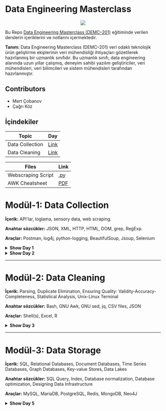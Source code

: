 # Data Engineering Masterclass

<p align="center"> <img src="https://pbs.twimg.com/profile_images/1341352412540530688/EJfGb11W_400x400.jpg"> </img></p>

Bu Repo [Data Engineering Masterclass (DEMC–201)](https://datamasterclass.zeministanbul.ist) eğitiminde verilen derslerin içeriklerini ve notlarını içermektedir.

**Tanım:** Data Engineering Masterclass (DEMC–201) veri odaklı teknolojik ürün geliştirme ekiplerinin veri mühendisliği ihtiyaçları gözetilerek hazırlanmış bir uzmanlık sınıfıdır. Bu uzmanlık sınıfı, data engineering alanında uzun yıllar çalışmış, deneyim sahibi yazılım geliştiriciler, veri mühendisleri, veri bilimcileri ve sistem mühendisleri tarafından hazırlanmıştır.

## Contributors

- Mert Çobanov
- Çağrı Köz

## İçindekiler

| Topic           | Day                                                                         |
| --------------- | --------------------------------------------------------------------------- |
| Data Collection | [Link](https://github.com/cobanov/dataeng-bootcamp#modül-1-data-collection) |
| Data Cleaning   | [Link](https://github.com/cobanov/dataeng-bootcamp#modül-2-data-cleaning)   |

| Files              | Link                                                                                       |
| ------------------ | ------------------------------------------------------------------------------------------ |
| Webscraping Script | [.py](https://github.com/cobanov/dataeng-bootcamp/blob/main/homeworks/extractFromVatan.py) |
| AWK Cheatsheet     | [PDF](https://github.com/cobanov/dataeng-bootcamp/blob/main/additional/AWK.pdf)            |

# Modül-1: Data Collection

**İçerik:** API'lar, loglama, sensory data, web scraping.

**Anahtar sözcükler:** JSON, XML, HTTP, HTML, DOM, grep, RegExp.

**Araçlar:** Postman, log4j, python-logging, BeautifulSoup, Jsoup, Selenium

<details><summary><b>Show Day 1
</b></summary>

## Data Toplama

Information retrieval, web-scraping, alınan API dataları bunlara örnektir.

## API

İki sistemin arasında nasıl konusacağını belirleyen bir yapıdır. Belirli spesifik tipte akış ve veri sunar. Belirli bir rate içerisinde olmaktadır. Belirli sorgulara karşı belirli bir data parçası geçmektedir, tüm sistemin veri akışını sağlamak için değildir.

Farklı formatlarda dönüşü olabilir. **.xml** veya **json** olabilir. JSON oldukça popüler, şu an genel akım json üzerinden çalışıyor.

Sensörlere ufak bilgisayarlar denilebilir, genellikle amaca yönelik sadece görevini yapan pil ömrü yüksek olan mini cihazlardır. Üzerindeki datayı merkeze alınarak kullanılır. _Aslında **edgedeki** cihazlardan bahsediliyor._

## **Web Scraping**

Görece API'ye göre verinin elde edilmesi daha zordur. Veri genellikle dağınık biçimde web'de bulunur, veri toplama prosesi kullanıcının bu rotaları tanımlayarak gerçekleştirmesiyle sağlanır. Dezavantajı ise belirli bir protokolun olmaması, **_challenging but fun!_**

Değişikliklerde call denilen bir sistem kullanılabilir. İki taraf için yüklü bir sistem olduğundan dolayı istenilen bir yöntem değildir. Bir websitesi için yazılan scraping scriptleri her gün değişmez bu yüzden büyük bir problem yaratmayacaktır. Subscribe yönteminde webhook gibi yöntemler kullanılabilir fakat karşı tarafın da sizi tanıyor olması gerek.

## Loglama

Genellikle problemler belirli bir zaman diliminden itibaren veya geçmişten gelir. Anlık sorunları ve sistemin ne yaptığını en ince detayın kadar görmek için **loglama** kullanılır.

**Pro Tip:** Her satırın loglanmasının anlamı yoktur. Bu yöntem oldukça dikkat dağıtıcı ve kullanışsız olabilir. Bunun için loglamanın seviyeleri vardır.

### Loglamanın seviyeleri

Low level, critical, warning, info gibi seviyeler vardır.

- **Debug:** Sorunların teşhisi için debugging gibi düşünebiliriz. Ayrıntılı bilgilere ihtiyacımız vardır.
- **Info:** Beklenen çıktılarımızdır.
- **Warning:** Yazılım hala çalışıyordur ama uyarı çanları çalmaktadır.
- **Error:** Yazılım ciddi bir sorunla karşılaştı ve görevini yerine getiremedi.
- **Critical**: Programın işlevini yerine getiremeyecek bir sorunla karşılaşmasıdır.

**Pro Tip:** _grep_ komutuyla dosyaların içerisindeki belirli kelimeyi arar. _(e.g. 2 şubat tarihinde bir problem oldu ve onun bulunması için kullanılabilir.)_

### Loglama yaparken:

- **Timestamp:** Tarih, zaman damgası bulunması ve ne zaman olduğuna dair bilgi vermesi açısından önemlidir.
- **Logging Level:** Hatanın derecesi, nedeni veya olayın ne olduğuna dair seviyenin belirtilmesi gerekmektedir.
- **API Bilgisi:** Sensor ID, hangi fonksiyon, genel bilgiler içermelidir.
- **Logun içeriği:** value, logun içeriği json, plain text, xml olabilir.

Logları tek büyük bir dosyada depolamak giderek büyüyen bir dosya olacağından dolayı mantıklı değildir. Databasede tablo olarak saklanabilir böyle bir durumda select süresi giderek uzayacaktır. Sistemi optimize edebilmek için aktif olanlar veya olmayanlar yahut arşivlenmiş gibi farklı parçalara bölmek zaman açısından yararlı olacaktır.

Bu gibi büyük çaplı verilerde hızlı işlemler yapabilmek için **Hadoop** gibi özelleşmiş sistemler bulunmaktadır. Temelde depolanan ve güncel olarak kullanılan iki parçaya bölmek mantıklı olacaktır.

### Keywords:

- **POSTMAN:** API’ları paylaşmak, test etmek, dokümante etmek, monitör etmek için kullanılır. En öne çıkan özelliği tüm bunlar için çok kullanışlı bir arayüz sunmasıdır.
- **Log4j:** Java uygulamalarında kullanılacak loglama kütüphanesidir.
- **python-logging:** Log4j'in python versiyonu
- **BeautifulSoup:** BeautifulSoup, HTML veya XML dosyalarını işlemek için oluşturulmuş bir kütüphanedir.
- **Jsoup:** BS4'un java versiyonu
- **Selenium:** Selenium, bilgisayarınıza yükleyeceğiniz bir driver yardımı ile ekrana chrome, firefox gibi bir tarayıcı açarak, gerçek bir insan gibi istediğiniz tüm işlemleri programlama dili yardımıyla çalıştırmanızı sağlayan bir araçtır.

### End of the first day!

</details>

<details><summary><b>Show Day 2
</b></summary>

## HTTP

“http”, bilginin sunucudan kullanıcıya nasıl ve ne şekilde aktarılacağını gösteren protokoldür. İnternet ağında sunucular ve kullanıcılar arasında nasıl bir veri alışverişi olacağı hakkında kurallar vardır. Bu düzeni sağlayan protokol de HTTP’dir.internet sitesine girmek için adres çubuğuna sitenin adresini yazdığınız vakit HTTP ile sunucuya bir istek gönderilir ve sunucu bu isteğe cevap verdiği vakit internet sitesinin verileri size gelir.

## 🏢 Restful Mimarisi

RESTful servisler veri iletiminde farklı HTTP metotlarını kullanmaktadır. Yapılan HTTP request’i için çağrılan URL ile beraber HTTP method bilgisi bahsi geçen 4 metottan biri olarak seçilir ve sunucu yapılan talebin kayıt üzerine nasıl etki edeceğini buna göre belirler.

**GET:** Veri listeleme - veri görüntülemek için kullanılır.

**POST:** Veri eklemek için kullanılır.

### Diğer Metodlar

- **PUT:** Veriyi Güncelleme isteği olarak kullanılır.
- **PATCH:** Verinin sadece bir parçasını güncellemek için kullanılır. Örneğin bir issue'nun durumunun aktiften çözüldü haline getirilmesi.
- **DELETE:** Veriyi silmek için kullanılır.
- **OPTIONS:** Bir  api urline Options isteği yapıldığında o url in hangi istekleri kabul ettiği bilgisi verilir.

[httpbin.org](http://httpbin.org) sitesinden bu denemeler yapılabilir

## HTTP Status kodları

Kodlara linkten ulaşılabilir. [https://www.argenova.com.tr/http-durum-ve-hata-kodlari](https://www.argenova.com.tr/http-durum-ve-hata-kodlari)

### En sık karşılaşılan hata kodları

- **HTTP 200 (OK):** yanıtın başarılı olduğunu gösterir. Yani, istemci ile sunucu arasındaki iletişim herhangi bir hata olmadan sorunsuz bir şekilde yürütülmüştür.
- **HTTP 404 (Not Found):** istenen kaynağın sunucu tarafından bulunamayacağı anlamına gelir. Bu, geçici bir aksaklıktan kaynaklanıyor olabilir ve gelecekte başka bir istekte bulunulursa kaynak kullanılabilir olabilir. Çoğunlukla, 404'e götüren bağlantılara genellikle bozuk bağlantılar denir.
- **HTTP 502 (Bad Gateway):** sunucunun proxy olarak hareket ederken istekte bulunurken sunucudan geçersiz bir yanıt aldığını gösterir.

## 🥌 CURL

Çoğu Unix bazlı sistemde mevcut olan bir komuttur ve “Client URL”nin kısaltılmışıdır. Curl komutları URL’lerin bağlanabilirliğini kontrol etmek ve veri transferi için harika bir araç olarak kullanılmak için üretilmiştir.

### **Basit Curl Command Sözdizimi**

Hadi Curl komutlarını nasıl kullanacağımızı öğrenelim. Curl’ün basit sözdizimi böyledir:

```
curl [OPTIONS] [URL]
```

Curl’ün en basit kullanımı bir sayfanın içeriklerini göstermektir. Aşağıdaki örnek testalanadi.com’un ana sayfasının içeriklerini gösterecektir:

```
curl testalanadi.com
```

### Derste kullanılan örnekler

```jsx
curl -x GET "http://httpbin.org/get" -H "accept: application/json"
```

ipify.org

[https://api.ipify.org?format=json&param=2](https://api.ipify.org/?format=json&param=2)

### URL içerisindeki özel karakterler

- **"?":** "sorgu parametreleri" olarak adlandırılır. Sunucu, bu ek bilgilere dinamik olarak cevap verebilir ve göreceğiniz sayfayı bu parametrelere göre oluşturabilir. Bu, sayfadaki bir alana otomatik olarak yazılmış bir bilgi veya bir arama motorundaki arama sorgunuz olabilir.
- **"%":** "Escaping" olarak adlandırılan bu işlem, URL'deki boşluk karakterinin soruna yol açmaması için alternatif bir biçime dönüştürülmesidir. Örneğin + yazdığınızda bu karakter, %3F ile değiştirilir.
- **"=":** anahtar-değer çiftlerini temsil eder. Anahtar-değer çiftine bir örnek, sayfa=4 olabilir. Burada "sayfa" anahtar, "4" ise değerdir.

## 🚀 GREP

Elimizdeki loglarda buradan terminal ekranında hızlıca sorgularımız getirebiliriz. Logların güzel şekilde tutulması işimizi kolaylaştırıyor. Pipe ile çok daha etkin kullanım yöntemleri mevcut.

grep "42.236.10.125" \* —color | wc -lw

### 📚 Ders Örnekleri:

grep "GET" \* —color

grep "42.236.10.125" \* —color | wc -lw

grep "mozilla" \* —color

## 🌲 DOM

HTML için kullanılan doküman nesne modelidir. HTML Elementlerini objeler olarak, HTML elementlerinin tüm özelliklerini, HTML elementlerine erişmek için metotları, tüm HTML elementleri için olayları tanımlar. Diğer bir deyişle HTML DOM yeni elementler eklemek, elementleri değiştirmek veya silmek için kullanılır.

![https://biltektasarim.com/biltek3/dosyalar/kcfinder/images/transparent_dom.png](https://biltektasarim.com/biltek3/dosyalar/kcfinder/images/transparent_dom.png)

```html
<html>
  <head>
    <title></title>
    <style></style>
  </head>
  <body>
    <div>
      <p>Cobanov</p>
    </div>
  </body>
</html>
```

## 🐍 Python Web Scraping

### Logging

**Kaynak**: [https://medium.com/@umut.boz/python-logging-a8fdd36fee7](https://medium.com/@umut.boz/python-logging-a8fdd36fee7)

Loglama, bir sistemdeki hareketliliği kaydetmek için kullanılan yapıdır. Python standart kütüphanesi içinde loglama için çok güçlü bir kütüphane barındırır. Bu kütüphane ile geliştirdiğimiz programlarda hata ayıklamak aynı zamanda ifadeleri yazdırmak için loglama kullanabiliriz.

### Requests

**Kaynak**: [https://medium.com/python/python-requests-modülü-4af79ebdb8c8](https://medium.com/python/python-requests-mod%C3%BCl%C3%BC-4af79ebdb8c8)

Python, standart modüllerinin yanında harici yüzlerce kullanışlı modül ile birlikte çok güçlü bir dil. Bu gücü veren harika modüller var bunlardan biri de **Requests modülü.**

Bu modül ile web üzerindeki isteklerinizi yöneteceksiniz. Mesela bu modül ile API entpointlerine PUT, DELETE, POST gibi istekler atabilirsiniz.

### BeautifulSoup4

**Kaynak**: [https://medium.com/@nuriyavuz2.71/python-beautifulsoup-modülü-689ef499ee16](https://medium.com/@nuriyavuz2.71/python-beautifulsoup-mod%C3%BCl%C3%BC-689ef499ee16)

BeautifulSoup, HTML veya XML dosyalarını işlemek için oluşturulmuş güçlü ve hızlı bir kütüphanedir.

Bu modül ile bir kaynak içerisindeki HTML kodlarını parse edip,botlar yazabiliriz.

### Selenium

**Kaynak**: [https://www.sinanerdinc.com/python-selenium-modulu-kullanimi-1](https://www.sinanerdinc.com/python-selenium-modulu-kullanimi-1)

Selenium, bilgisayarınıza yükleyeceğiniz bir driver yardımı ile ekrana chrome, firefox gibi bir tarayıcı açarak, gerçek bir insan gibi istediğiniz tüm işlemleri programlama dili yardımıyla çalıştırmanızı sağlayan bir araçtır.

**Homework:** Vatan bilgisayardaki ürünlerin görsellerin veya isimleri ile ücretlerini scrap edebilirsin.

**Ödev Linki:** [https://github.com/cobanov/dataeng-bootcamp/blob/main/homeworks/scraping_homework.py](https://github.com/cobanov/dataeng-bootcamp/blob/main/homeworks/scraping_homework.py)

### 🔗 **GISTLER:**

- **BS4**: [https://gist.github.com/sirin/695abacaa207ad7af20f18c946d19858](https://gist.github.com/sirin/695abacaa207ad7af20f18c946d19858)
- **Selenium**: [https://gist.github.com/sirin/0e1491163b8f485a476e0991ad228b86](https://gist.github.com/sirin/0e1491163b8f485a476e0991ad228b86)
</details>

---

# Modül-2: Data Cleaning

**İçerik:** Parsing, Duplicate Elimination, Ensuring Quality: Validity-Accuracy-Completeness, Statistical Analysis, Unix-Linux Terminal

**Anahtar sözcükler:** Bash, GNU Awk, GNU sed, jq, CSV files, JSON

**Araçlar:** Shell(s), Excel, R

<details><summary><b>Show Day 3
</b></summary>
# Modul 2 - Day 3

## **Modül-2: Data Cleaning**

**İçerik:** Parsing, Duplicate Elimination, Ensuring Quality: Validity-Accuracy-Completeness, Statistical Analysis, Unix-Linux Terminal

**Anahtar sözcükler:** Bash, GNU Awk, GNU sed, jq, CSV files, JSON

**Araçlar:** Shell(s), Excel, R

# Data Quality

**Kaynak:** [https://smartbridge.com/data-done-right-6-dimensions-of-data-quality/](https://smartbridge.com/data-done-right-6-dimensions-of-data-quality/)

1. **Completeness (Tamlık):** Verinin kendi içinde bütünlüğünü temsil eder. (e.g. eksik veri olmaması.)
2. **Consistency (Tutarlılık):** Veri kümeleri arasız tutarsızlık, imbalanced durumlarının olmaması.
3. **Confirmity (Uygunluk):** Her datanın olması gereken formatta tutulması, kolonların veritipleri uygun olmalıdır. (e.g. tarih verisinin tarih formatında olması, ağırlığın integer olması)
4. **Accuracy (Doğruluk):** Verilerin gerçek dünya nesnesini veya açıklanan bir olayı doğru şekilde yansıttığı derecedir.
5. **Integrity (Bütünlük):** Birbirine ilişkili olan iki veri arasında tutarlılık olup olmaması.
6. **Timeliness(Zamanlılık):** Zamanlılık, bilginin beklendiğinde ve ihtiyaç duyulduğunda mevcut olup olmadığını belirtir. Verilerin güncelliği çok önemlidir.

**CrispDM:** Cross-industry standard process for data mining Not AL foto ekle

**Kaynak:** [https://www.proglobalbusinesssolutions.com/six-steps-in-crisp-dm-the-standard-data-mining-process/](https://www.proglobalbusinesssolutions.com/six-steps-in-crisp-dm-the-standard-data-mining-process/)

awk ve gnu-sed not al

```bash
brew install awk;
brew install gnu-sed;
```

```bash
cat access-log-2.txt | grep robots.txt | wc -l
```

## AWK

```bash
awk '/^42/ {print $0}' access-log-2.txt | wc -l
# 547
```

slash regex'in başı ve sonu

filtre kısmı default işlem print 0'dır

### En uzun satır

```bash
awk '{if (length($0) > max) max=length($0)} END {print max}' access.log.2.txt
```

### ".awk" uzantılı bir dosya olusturarak

```bash
awk -f script.awk file-name.txt
```

### 1000 karakter uzunluğundan fazla olan satırlar

```bash
awk 'length($0) > 1000' file-name.txt | wc -l
```

$0

$1, $2, $3 sırasıyla boşlukla ayrıldıktan sonraki alanlar

log dosyasında her token bir bölümü ifade ediyor

tail: son 10 satır

head: ilk 10 satır

-n flag ile satır sayısı belirlenebilir

### Şubat ayında kaç log düşmüş?

herhangi bir yerde feb yazabilir bakacağımız yer 4. tokende feb yazmalı

```bash
awk '$4 ~ /Feb/' file-name.txt | wc- l
```

### HTTP Kodlarında analiz

```bash
awk '$9 ~ /200/' file-name.txt | wc -l
```

### IP Count

```bash
{
	freq[$1]++
}

END {
	for (word in freq)
		printf "%d\t%s\n", freq[word],  word
}
```

```bash
awk '{print $12}' file-name.txt | uniq ;
# Cozulecek awk '{print $12}' file-name.txt | awk '{split($0, a, "/")}' | uniq
```

## Mozilla ve Chrome Sayısı

```bash
awk '{print $12}' file-name.txt | grep 'Chrome' | wc -l
```

netflix datasetinde country birden fazla film cekmıs yonetmenler vs.

csv ve tsv formatlarını ekle

json örnek sitesi:

</details>

---

# Modül-3: Data Storage

**İçerik:** SQL, Relational Databases, Document Databases, Time Series Databases, Graph Databases, Key-value Stores, Data Lakes

**Anahtar sözcükler:** SQL Query, Index, Database normalization, Database optimization, Designing Data Infrastructure

**Araçlar:** MySQL, MariaDB, PostgreSQL, Redis, MongoDB, Neo4J

<details><summary><b>Show Day 5
</b></summary>
# Modul 3 - Day 1

## Veritabanları (Databases)

Veri tabanları birbirleriyle ilişkili bilgilerin depolandığı alanlardır. Bilgi artışıyla birlikte bilgisayarda bilgi depolama ve bilgiye erişim konularında yeni yöntemlere ihtiyaç duyulmuştur. Veri tabanları; büyük miktardaki bilgileri depolamada geleneksel yöntem olan ‘‘dosya-işlem sistemine’’ alternatif olarak geliştirilmiştir.

### İlişkisel Veritabanları (Relational Databases)

**MySQL:** Çoklu iş parçacıklı (multi-threaded), çok kullanıcılı (multi-user), hızlı ve sağlam (robust) bir veri tabanı yönetim sistemidir.

**PostgreSQL**, veritabanları için ilişkisel modeli kullanan ve [SQL](https://tr.wikipedia.org/wiki/SQL) standart sorgu dilini destekleyen bir [veritabanı yönetim sistemidir](https://tr.wikipedia.org/wiki/Veritaban%C4%B1_y%C3%B6netim_sistemi). PostgreSQL aynı zamanda iyi performans veren, güvenli ve geniş özellikleri olan bir [Veri Tabanı Yönetim Sistemi](https://tr.wikipedia.org/wiki/Veri_Taban%C4%B1_Y%C3%B6netim_Sistemi)'dir. PostgreSQL ücretsiz ve açık kodludur.

**MariaDB** [ilişkisel veritabanı sistemi](https://tr.wikipedia.org/wiki/%C4%B0li%C5%9Fkisel_veri_taban%C4%B1_y%C3%B6netim_sistemi) olan [MySQL](https://tr.wikipedia.org/wiki/MySQL)'in kaynak kodundan türemiş, [GNU Genel Kamu Lisansı](https://tr.wikipedia.org/wiki/GNU_Genel_Kamu_Lisans%C4%B1) altında dağıtılarak ücretsiz olarak kullanılabilen, geliştirilmesi ve bakımı topluluk tarafından sürdürülen veritabanıdır. MySQL, önde gelen [açık kaynaklı](https://tr.wikipedia.org/wiki/A%C3%A7%C4%B1k_kaynak) yazılım sistemi olarak ticari bir şirket olan [Oracle](https://tr.wikipedia.org/wiki/Oracle) tarafından satın alındıktan sonra MySQL'in ilk geliştiricileri tarafından Monty AB çatısı altında yine açık kaynak olarak MariaDB adıyla yola devam edeceği duyurulmuş ve oldukça ilgi görmüştür.

### Key, Primary Key, Unique Key ve Foreign Key Tanımlamaları (Constrains)

**_Kaynak_**: [\*https://ceaksan.com/tr/primary-unique-foreign-key](https://ceaksan.com/tr/primary-unique-foreign-key),\* [https://medium.com/gokhanyavas/constraints-kullanımı-26bb89dbcd2b](https://medium.com/gokhanyavas/constraints-kullan%C4%B1m%C4%B1-26bb89dbcd2b)

**Key (anahtar)** veri tabanı içeriğinde, bir veya daha fazla alanın bir satırı nitelemesi amacıyla tanımlanması olarak özetlenebilir. Bir anahtar farklı amaçlar doğrultusunda kullanılabilecek **Unique Key(Tekil Anahtar), Primary Key(Birincil Anahtar)** ve **Foreign Key (Yabancı Anahtar)** gibi özel bir tip ile tanımlanabilir.

1. Primary Key Constraint
2. Unique Constraint
3. Foreign Key Constraint
4. Default Constraint
5. Check Constraint

### **Primary Key Constraint**

Birincil anahtar kısıtlayıcısıdır. Her tabloda bir adet bulunabilir. Girilen her değerin farklı olması anlamına gelmektedir. Yani eşsiz kayıtlar tutmakta kullanılır. Bu alanlar NULL değere sahip olamazlar. Genelde otomatik artan sayılar için kullanılırlar. Otomatik arttırma **Identity** komutuyla gerçekleştirilir. **Identity** komutundan sonra işlemin kaçtan başlayacağı ve kaçar kaçar artacağı belirtilir. Identity(1,1) 1'den başlayacağını ve 1'er 1'er artacağını gösterir.

### **Unique Constraint**

Tablodaki bir sütünün benzersiz olmasını istediğimiz durumlarda kullanırız. Örnek vermek gerekirse, T.C Kimlik numaraları, Banka Hesap Numaraları gibi vs. Primary key den farkı ise Unique key bir tabloda birden fazla olmasıdır, primary key ise tabloda sadece 1 adet olabilir. Unique olarak tanımlanmış bir alan NULL olabilir. Değeri NULL’dan farklı olacak olursa kesinlikle daha önce girilen değerlerden farklı olmak zorundadır.

### **Foreign Key Constraint**

Yabancıl Anahtar anlamına gelen bu kısıtlayıcı tabloları ilişkilendirme de kullanılır. Yabancıl anahtar ile kısıtlanan tablodaki sütun diğer tablodaki sütun ile kısıtlanmış olur. Kod tarafında eşleştirme işlemi aşağıdaki biçimde yapılır;

### **Default Constraint**

Varsayılan kısıtlayıcı demektir. Tablodaki herhangi bir alan için girilmesi gereken değerin atanmasıdır. INSERT komutu için geçerlidir. Örnek olarak bir kayıt eklendiğinde, kaydın eklenme zamanını default olarak belirtebiliriz.

### **Check Constraint**

Kontrol Kısıtlayıcısı anlamına gelmektedir. Yani istediğimiz biçime göre verilerin girilmesini sağlar. Örneğin T.C Kimlik NO alanına 11 karakterin girilmesini sağlayabiliriz.

### **Query**

Türkçe karşılığı “sorgu” olan Query, basitçe, bilgi için yapılan bir istektir.

### **SQL**

_(İngilizce "Structured Query Language", Türkçe: Yapılandırılmış Sorgu Dili)_ verileri yönetmek ve tasarlamak için kullanılan bir dildir. SQL, kendisi bir programlama dili olmamasına rağmen birçok kişi tarafından programlama dili olarak bilinir. SQL herhangi bir veri tabanı ortamında kullanılan bir alt dildir. SQL ile yalnızca veri tabanı üzerinde işlem yapılabilir; veritabanlarında bulunan sistemlere bilgi ekleme, bilgi değiştirme, bilgi çıkarma ve bilgi sorgulama için kullanılmaktadır. Özellikle de ilişkisel veritabanı sistemleri üzerinde yoğun olarak kullanılmaktadır. SQL'e özgü cümleler kullanarak veri tabanına kayıt eklenebilir, olan kayıtlar değiştirilebilir, silinebilir ve bu kayıtlardan listeler oluşturulabilir.

### **SQL Index**

SQL indekslemenin amacı işlenen verinin daha az veri okunarak sorgu sonucunun daha kısa zamanda getirilmesini sağlamaktır. Indeksleme kullanarak tablonun tamamını okumaktansa oluşturacağımız indeks key i aracılığı ile okumak istediğimiz kayıda ulaşabilmemiz daha hızlı bir şekilde mümkün olacaktır. Bu sayede tamamlanması saatler süren sorgunun uygun indeksler kullanılarak saniyeler içinde getirilmesini sağlayabiliriz. _Kaynak: [https://medium.com/fullstackturkiye/sql-indexing-nedir-nasıl-çalışır-588be1f43029](https://medium.com/fullstackturkiye/sql-indexing-nedir-nas%C4%B1l-%C3%A7al%C4%B1%C5%9F%C4%B1r-588be1f43029)_

### Yatay ve Dikey Ölçeklenebilirlik:

**\*Kaynak**: [http://www.ilterismutlu.com/yatay-vs-dikey-olceklenebilirlik-horizontally-vs-vertically-scalable-scalability/](http://www.ilterismutlu.com/yatay-vs-dikey-olceklenebilirlik-horizontally-vs-vertically-scalable-scalability/)\*

**Dikey Ölçeklenebilirlik Nedir ?**

Sistemin/Veritabanının Dikeyde ölçeklenebilir olması (dikey ölçeklenebilirlik, vertically scalable, scale up); bir tane çok güçlü aynı zamanda pahalı bir makine/donanım kullanılmasıdır. Dikey Ölçeklenebilir sistemlerde donanım kısıtları mevcuttur. Örneğin mevcut sisteminizin CPU frekansını 5 ghz yapamazsınız veya 1 tb ram yapamazsınız.

Yatay ölçeklenebilirlikte yüzlerce, binlerce makinelik server (sunucu) ağı kurulabilir. Yatay ölçeklenebilirliğin yönetimi dikey ölçeklenebilirliğe göre daha zordur.Sonuçta onlarca veya yüzlerce makinayı yönetmek, tabi ki tek bir makinayı yönetmekten daha zordur.

**Yatay Ölçeklenebilirlik Nedir ?**

Sistemin/Veritabanının Yatayda ölçeklenebilir olması (horizontally scalable, scale out); ucuz ve çok sayıda makinenin aynı anda kullanılması anlamına gelir. Yatay ölçeklenebilirlik sayesinde yedeklilik de performans artışı da sağlanabilir.

## ACID

**\*Kaynak:** [https://medium.com/cloud-and-servers/acid-nedir-53f729f2bbb2](https://medium.com/cloud-and-servers/acid-nedir-53f729f2bbb2)\*

ACID, ilişkisel veritabanlarındaki Transaction için tanımlanmış özellik setidir.

Transaction için olarak verilen örnek bir banka hesabından başka bir banka hesabına paranın transfer edilmesi olarak anlatılabilir. Burada 2 hesap gönderici ve alıcının hesabı üzerinde mantıksal bir operasyon gerçekleştiriliyor. Bu işleme **_Transaction_** deniyor.

Bu transaction başarılı bir şekilde gerçekleşebilmesi için ACID ilkelerine uyması gerekmektedir.

- Atomicity
- Consistency
- Isolation
- Durability

**Atomicity:** Transaction işlemini bir bütün olarak görür. İşlem sırasında birden fazla veritabanı/tablodaki verinin güncellenmesi gerçekleşiyor ise tüm bunların hepsi birden başarılı olacaktır veya başarısız olacaktır

- Veritabanları erişilemez olabilir.
- Network problemi olabilir.
- Herhangi bir hata oluşabilir.

Bu durumda işlem geçersiz sayılacaktır.

**Consistency(Tutarlılık) :** Transaction işlemi sonucunda veritabanındaki verinin geçerli durumunun, bir sonraki geçerli duruma geçmesidir. Özetle Transaction tam anlamı ile gerçekleşinceye kadar (constraints, cascades, triggers) işlemden etkilenen verilerin değerlerinin bir önceki geçerli değeri vermesidir.

**Isolation:** Aynı anda aynı veri üzerinde birden fazla Transaction değiştirme gereksinimi olabilir. Transaction’ların birbirlerinin işlemlerinden etkilenmemesi için işlemler Seri olarak yapılması gerekir. Transaction sırasında ilgili ve etkilenecek veri setleri kilitlenir. Taki işlem başarılı ve başarısız olarak sonuç dönünceye kadar.

**Durability(Dayanıklılık):** Transaction sırasında fiziksel veya işlemsel bir hata olması durumunda sistemin kendisini bir önceki geçerli veri durumuna döndürebilme kabiliyetidir.

### **Veritabanı Normalleştirmesi**

**\*Kaynak:** [https://www.lifeacode.com/sql-dersleri/rdbms-nedir.html](https://www.lifeacode.com/sql-dersleri/rdbms-nedir.html)\*

Veritabanı normalleştirmesi, bir veritabanında verileri verimli bir şekilde düzenleme işlemidir. Bu normalleşme sürecinin iki nedeni var

- Yedekli verileri ortadan kaldırmak, örneğin aynı verileri birden fazla tabloda saklamak.
- Veri bağımlılıklarının sağlanması mantıklı.

Her iki sebep de, bir veri tabanının tükettiği alanı azalttığı ve verilerin mantıksal olarak depolanmasını sağladığı için değerli hedeflerdir.

**Normalizasyon,** iyi bir veritabanı yapısı oluşturmanızda size yardımcı olan bir dizi kılavuzdan oluşur.

Normalizasyon kuralları normal formlara ayrılır; Bir formu, bir veritabanı yapısının biçimi veya biçimi olarak düşünün. Normal formların amacı, veritabanı yapısını organize etmektir, böylece ilk normal formun kurallarına, sonra ikinci normal forma ve son olarak üçüncü normal forma uygundur.

Daha fazla almak ve dördüncü normal forma, beşinci normal forma ve benzerlerine gitmek sizin seçiminizdir, ama genel olarak, üçüncü normal form fazlasıyla yeterlidir.

- İlk Normal Form (1NF)
- İkinci Normal Form (2NF)
- Üçüncü Normal Form (3NF)

## Database Türleri

![https://www.tutorialspoint.com/assets/questions/images/113180-1532341943.jpg](https://www.tutorialspoint.com/assets/questions/images/113180-1532341943.jpg)

## Database Caching

**\*Kaynak:** [https://www.beyaz.net/tr/guvenlik/makaleler/onbellege_alma_caching_nedir.html](https://www.beyaz.net/tr/guvenlik/makaleler/onbellege_alma_caching_nedir.html)\*

Önbellek, geçici bir veri alt kümesini depolayan yüksek hızlı veri depolama katmanıdır. Önbelleğe alma, daha önce alınan veya hesaplanan verinin verimli bir şekilde yeniden kullanılmasını sağlar. Önbellekleme yöntemi ile ilgili verilerin sonraki süreçte talep edildiğinde, verilere birincil depolama konumundan erişildiği için daha yüksek bir performans elde edilir.

Bir önbellekteki veriler genellikle RAM gibi donanımlarlarda saklanır ve veriye erişmek için bir yazılım üzerinden bağlantı kurulması gerekebilir. Önbelleğe alma işleminin amacı altta bulunan yavaş depolama katmanına erişme gereksinimini mimumuma indirerek veri erişim performansını arttırmaktır.

**Önbelleğe Alma Sisteminin Faydaları:** Uygulama performansı arttırılır.Veritabanı maliyeti düşürülür.Arka uçtaki yük azaltılır.Tahmin edilebilir performans sağlanır.Veritabanı bağlantı noktaları ortadan kaldırılır.Okuma verimini arttırır.

**Veritabanı (Database) Önbelleğe Alma**

Web uygulamasında kullanılan veritabanının hız ve verimlilik performansı, web uygulamasının performansı için büyük bir etkendir. Veritabanının önbelleğe alınması, uygulama performansını etkileyen arka uç veritabanlarından veri alışveriş sonucu doğacak gecikmelerin azaltılmasını sağlar.

</details>
